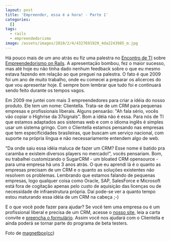 ```yaml
---
layout: post
title: 'Empreender, essa é a hora! - Parte 1'
categories:
  []
tags:
  - rails
  - empreendedorismo
image: /assets/images/2010/2/4/4327691929_4da2243985_m.jpg
---
```


Há pouco mais de um ano atrás eu fiz uma palestra no [Encontro de TI][eti] sobre [Empreendedorismo on Rails][eor]. A apresentação bombou, fez o maior sucesso, mas até hoje eu não tinha dado nenhum feedback sobre o que eu mesmo estava fazendo em relação ao que preguei na palestra. O fato é que 2009 foi um ano de muito trabalho, onde eu comecei a preparar os alicerces do que vou apresentar hoje. É sempre bom lembrar que tudo foi e continuará sendo feito durante os tempos vagos.

Em 2009 me juntei com mais 3 empreendedores para criar a idéia do nosso produto. Ele tem um nome: Clientella. Trata-se de um CRM para pequenas empresas e profissionais liberais. Alguns pensarão: "Ah fala sério, vocês vão copiar o Highrise da 37signals". Bom a idéia não é essa. Para nós de TI que estamos adaptados aos sistemas web e com o idioma inglês é simples usar um sistema gringo. Com o Clientella estamos pensando nas empresas que tem especificidades brasileiras, que buscam um serviço nacional, com suporte na própria língua e não necessariamente entendem algo de web.

"Da onde saiu essa idéia maluca de fazer um CRM? Esse nome é batido pra caramba e existem diversos players no mercado!", vocês pensariam. Bom, eu trabalhei customizando o SugarCRM - um bloated CRM opensource - para uma empresa há uns 3 anos atrás. O que eu aprendi lá é o quanto as empresas precisam de um CRM e o quanto as soluções existentes não resolvem os problemas. Lembrando que estamos falando de pequenas empresas, logo qualquer coisa como Oracle, SAP, SalesForce e Microsoft está fora de cogitação apenas pelo custo de aquisição das licenças ou de necessidade de infraestrutura própria. Daí pode-se ver a quanto tempo estou maturando essa idéia de um CRM na cabeça ;-)

E o que você pode fazer para ajudar? Se você tem uma empresa ou é um profissional liberal e precisa de um CRM, acesse o [nosso site][beta], leia a carta convite e [preencha o formulário][form]. Assim você nos ajudará com o Clientella e ainda poderá se tornar parte do programa de beta testers.

Foto de [magnetbox](http://www.flickr.com/photos/magnetbox/)([cc](http://creativecommons.org/licenses/by/2.0/deed.en))

[eti]: http://encontrodeti.com.br/
[eor]: http://mergulhao.info/2008/12/16/empreendedorismo-on-rails-no-encontro-de-ti
[beta]: http://clientella.com.br/beta
[form]: http://clientella.com.br
